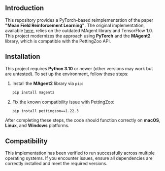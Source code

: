## Introduction

This repository provides a PyTorch-based reimplementation of the paper **"Mean Field Reinforcement Learning"**. The original implementation, available [here](https://github.com/mlii/mfrl), relies on the outdated MAgent library and TensorFlow 1.0. This project modernizes the approach using **PyTorch** and the **MAgent2** library, which is compatible with the PettingZoo API.

## Installation

This project requires **Python 3.10** or newer (other versions may work but are untested). To set up the environment, follow these steps:

1. Install the **MAgent2** library via `pip`:
    ```bash
    pip install magent2
    ```

2. Fix the known compatibility issue with PettingZoo:
    ```bash
    pip install pettingzoo==1.22.3
    ```

After completing these steps, the code should function correctly on **macOS**, **Linux**, and **Windows** platforms.

## Compatibility

This implementation has been verified to run successfully across multiple operating systems. If you encounter issues, ensure all dependencies are correctly installed and meet the required versions.
